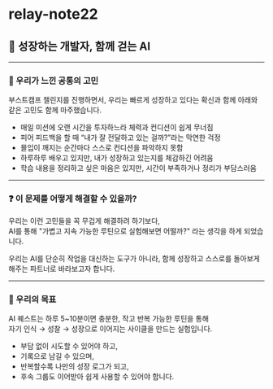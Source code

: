 # relay-note22

## 🤖 성장하는 개발자, 함께 걷는 AI

---
### 🧩 우리가 느낀 공통의 고민<br>

부스트캠프 챌린지를 진행하면서, 우리는 빠르게 성장하고 있다는 확신과 함께 아래와 같은 고민도 함께 마주했습니다.<br>

* 매일 미션에 오랜 시간을 투자하느라 체력과 컨디션이 쉽게 무너짐
* 피어 피드백을 할 때 “내가 잘 전달하고 있는 걸까?”라는 막연한 걱정
* 몰입이 깨지는 순간마다 스스로 컨디션을 파악하지 못함
* 하루하루 배우고 있지만, 내가 성장하고 있는지를 체감하긴 어려움
* 학습 내용을 정리하고 싶은 마음은 있지만, 시간이 부족하거나 정리가 부담스러움

---
### ❓ 이 문제를 어떻게 해결할 수 있을까?<br>

우리는 이런 고민들을 꼭 무겁게 해결하려 하기보다,<br>
AI를 통해 "가볍고 지속 가능한 루틴으로 실험해보면 어떨까?" 라는 생각을 하게 되었습니다.<br>

우리는 AI를 단순히 작업을 대신하는 도구가 아니라, 함께 성장하고 스스로를 돌아보게 해주는 파트너로 바라보고자 합니다.<br>

---
### 🎯 우리의 목표<br>

AI 퀘스트는 하루 5~10분이면 충분한, 작고 반복 가능한 루틴을 통해<br>
자기 인식 → 성찰 → 성장으로 이어지는 사이클을 만드는 실험입니다.<br>

* 부담 없이 시도할 수 있어야 하고,
* 기록으로 남길 수 있으며,
* 반복할수록 나만의 성장 로그가 되고,
* 후속 그룹도 이어받아 쉽게 사용할 수 있어야 합니다.
